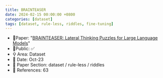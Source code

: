 ```yaml
---
title: BRAINTEASER
date: 2024-02-15 00:00:00 +0800
categories: [dataset]
tags: [dataset, rule-less, riddles, fine-tuning]
---
```


- 📙Paper: "[BRAINTEASER: Lateral Thinking Puzzles for Large Language Models](https://www.researchgate.net/publication/374846461_BRAINTEASER_Lateral_Thinking_Puzzles_for_Large_Language_Models)"
- 🔑Public: ✅
- ⚲ Area: Dataset
- 📅 Date: Oct-23
- 🔎 Paper Section: dataset / rule-less / riddles
- 📝 References: 63
